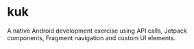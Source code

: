 # kuk
A native Android development exercise using API calls, Jetpack components, Fragment navigation and custom UI elements.
